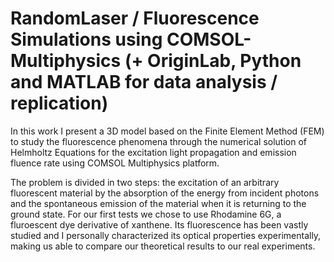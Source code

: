# RandomLaser / Fluorescence Simulations using COMSOL-Multiphysics (+ OriginLab, Python and MATLAB for data analysis / replication)

In this work I present a 3D model based on the Finite Element Method (FEM) to study the fluorescence phenomena through the numerical solution of Helmholtz Equations for the excitation light propagation and emission fluence rate using COMSOL Multiphysics platform. 

The problem is divided in two steps: the excitation of an arbitrary fluorescent material by the absorption of the energy from incident photons and the spontaneous emission of the material when it is returning to the ground state.
For our first tests we chose to use Rhodamine 6G, a fluroescent dye derivative of xanthene. Its fluorescence has been vastly studied and I personally characterized its optical properties experimentally, making us able to compare our theoretical results to our real experiments.



